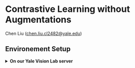 # Contrastive Learning without Augmentations

Chen Liu (chen.liu.cl2482@yale.edu)



## Environement Setup
<details>
  <summary><b>On our Yale Vision Lab server</b></summary>

- There is a virtualenv ready to use, located at
`/media/home/chliu/.virtualenv/contrastive-no-aug/`.

- Alternatively, you can start from an existing environment "torch191-py38env",
and install the following packages:
```
python3 -m pip install torch==1.12.1+cu113 torchvision==0.13.1+cu113 torchaudio==0.12.1 --extra-index-url https://download.pytorch.org/whl/cu113
python3 -m pip install wget gdown numpy matplotlib pyyaml click scipy yacs scikit-learn
```

If you see error messages such as `Failed to build CUDA kernels for bias_act.`, you can fix it with:
```
python3 -m pip install ninja
```

</details>
